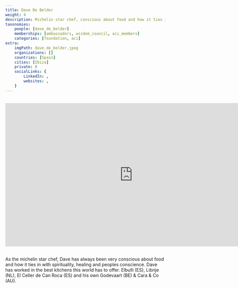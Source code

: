 ```yaml
---
title: Dave De Belder
weight: 4
description: Michelin star chef, conscious about food and how it ties in with spirituality and healing.
taxonomies:
    people: [dave_de_belder]
    memberships: [ambassadors, wisdom_council, aci_members]
    categories: [foundation, aci]
extra:
    imgPath: dave_de_belder.jpeg
    organizations: []
    countries: [Spain]
    cities: [Ibiza]
    private: 0
    socialLinks: {
        LinkedIn: ,
        websites: ,
    }
---
```


<BR>
<div class="aspect-w-16 aspect-h-9">
<iframe src="https://player.vimeo.com/video/414231309" width="800" height="450" frameborder="0" allow="autoplay; fullscreen" allowfullscreen></iframe>
</div>
<BR>

As the michelin star chef, Dave has always been very conscious about food and how it ties in with spirituality, healing and peoples conscience. Dave has worked in the best kitchens this world has to offer. Elbulli (ES), Librije (NL), El Celler de Can Roca (ES) and his own Godevaart (BE) & Cara & Co (AU).
